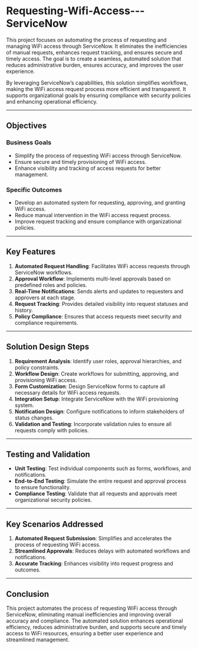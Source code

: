 # Requesting-Wifi-Access---ServiceNow

This project focuses on automating the process of requesting and managing WiFi access through ServiceNow. It eliminates the inefficiencies of manual requests, enhances request tracking, and ensures secure and timely access. The goal is to create a seamless, automated solution that reduces administrative burden, ensures accuracy, and improves the user experience. 

By leveraging ServiceNow’s capabilities, this solution simplifies workflows, making the WiFi access request process more efficient and transparent. It supports organizational goals by ensuring compliance with security policies and enhancing operational efficiency.

---

## Objectives

### Business Goals
- Simplify the process of requesting WiFi access through ServiceNow.
- Ensure secure and timely provisioning of WiFi access.
- Enhance visibility and tracking of access requests for better management.

### Specific Outcomes
- Develop an automated system for requesting, approving, and granting WiFi access.
- Reduce manual intervention in the WiFi access request process.
- Improve request tracking and ensure compliance with organizational policies.

---

## Key Features

1. **Automated Request Handling**: Facilitates WiFi access requests through ServiceNow workflows.
2. **Approval Workflow**: Implements multi-level approvals based on predefined roles and policies.
3. **Real-Time Notifications**: Sends alerts and updates to requesters and approvers at each stage.
4. **Request Tracking**: Provides detailed visibility into request statuses and history.
5. **Policy Compliance**: Ensures that access requests meet security and compliance requirements.

---

## Solution Design Steps

1. **Requirement Analysis**: Identify user roles, approval hierarchies, and policy constraints.
2. **Workflow Design**: Create workflows for submitting, approving, and provisioning WiFi access.
3. **Form Customization**: Design ServiceNow forms to capture all necessary details for WiFi access requests.
4. **Integration Setup**: Integrate ServiceNow with the WiFi provisioning system.
5. **Notification Design**: Configure notifications to inform stakeholders of status changes.
6. **Validation and Testing**: Incorporate validation rules to ensure all requests comply with policies.

---

## Testing and Validation

- **Unit Testing**: Test individual components such as forms, workflows, and notifications.
- **End-to-End Testing**: Simulate the entire request and approval process to ensure functionality.
- **Compliance Testing**: Validate that all requests and approvals meet organizational security policies.

---

## Key Scenarios Addressed

1. **Automated Request Submission**: Simplifies and accelerates the process of requesting WiFi access.
2. **Streamlined Approvals**: Reduces delays with automated workflows and notifications.
3. **Accurate Tracking**: Enhances visibility into request progress and outcomes.

---

## Conclusion

This project automates the process of requesting WiFi access through ServiceNow, eliminating manual inefficiencies and improving overall accuracy and compliance. The automated solution enhances operational efficiency, reduces administrative burden, and supports secure and timely access to WiFi resources, ensuring a better user experience and streamlined management.
